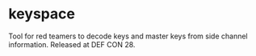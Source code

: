 # keyspace
Tool for red teamers to decode keys and master keys from side channel information.  Released at DEF CON 28.
